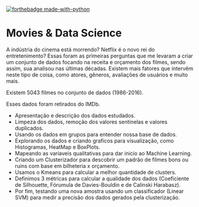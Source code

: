 [![forthebadge made-with-python](http://ForTheBadge.com/images/badges/made-with-python.svg)](https://www.python.org/)
# Movies & Data Science

A indústria do cinema está morrendo? Netflix é o novo rei do entretenimento? Essas foram as primeiras perguntas que me levaram a criar um conjunto de dados
focando na receita e orçamento dos filmes, sendo assim, sua analisou nas últimas décadas. Existem mais fatores que intervêm neste
tipo de coisa, como atores, gêneros, avaliações de usuários e muito mais. 

Existem 5043 filmes no conjunto de dados (1986-2016).

Esses dados foram retirados do IMDb.

* Apresentação e descrição dos dados estudados.
* Limpeza dos dados, remoção dos valores sentinelas e valores duplicados.
* Usando os dados em grupos para entender nossa base de dados.
* Explorando os dados e criando graficos para visualização, como Histogramas, HeatMap e BoxPlots.
* Mapeando as variaveis qualitativas para dar inicio ao Machine Learning.
* Criando um Clusterizador para descobrir um padrão de filmes bons ou ruins com base em bilheteria x orçamento.
* Usamos o Kmeans para calcular a melhor quantidade de clusters.
* Definimos 3 métricas para calcular a qualidade dos dados (Coeficiente de Silhouette, Fórumula de Davies-Bouldin e de Calinski Harabasz).
* Por fim, testando uma nova amostra usando um classificador (Linear SVM) para medir a precisão dos dados gerados pela clusterização.
